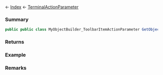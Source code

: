← [Index](Api-Index) ← [TerminalActionParameter](Sandbox.ModAPI.Ingame.TerminalActionParameter)

### Summary

```csharp
public public class MyObjectBuilder_ToolbarItemActionParameter GetObjectBuilder()
```

### Returns

### Example

### Remarks

